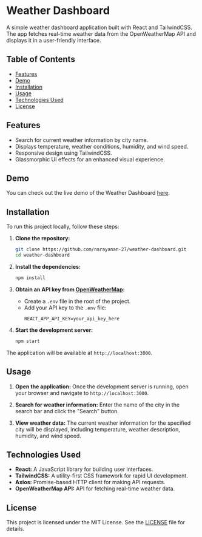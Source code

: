 # Weather Dashboard

A simple weather dashboard application built with React and TailwindCSS. The app fetches real-time weather data from the OpenWeatherMap API and displays it in a user-friendly interface.

## Table of Contents

- [Features](#features)
- [Demo](#demo)
- [Installation](#installation)
- [Usage](#usage)
- [Technologies Used](#technologies-used)
- [License](#license)

## Features

- Search for current weather information by city name.
- Displays temperature, weather conditions, humidity, and wind speed.
- Responsive design using TailwindCSS.
- Glassmorphic UI effects for an enhanced visual experience.

## Demo

You can check out the live demo of the Weather Dashboard [here](https://narayanan-27.github.io/Weather-Dashboard/).

## Installation

To run this project locally, follow these steps:

1. **Clone the repository:**
    ```bash
    git clone https://github.com/narayanan-27/weather-dashboard.git
    cd weather-dashboard
    ```

2. **Install the dependencies:**
    ```bash
    npm install
    ```

3. **Obtain an API key from [OpenWeatherMap](https://openweathermap.org/api):**
   - Create a `.env` file in the root of the project.
   - Add your API key to the `.env` file:
     ```
     REACT_APP_API_KEY=your_api_key_here
     ```

4. **Start the development server:**
    ```bash
    npm start
    ```

The application will be available at `http://localhost:3000`.

## Usage

1. **Open the application:**
   Once the development server is running, open your browser and navigate to `http://localhost:3000`.

2. **Search for weather information:**
   Enter the name of the city in the search bar and click the "Search" button.

3. **View weather data:**
   The current weather information for the specified city will be displayed, including temperature, weather description, humidity, and wind speed.

## Technologies Used

- **React:** A JavaScript library for building user interfaces.
- **TailwindCSS:** A utility-first CSS framework for rapid UI development.
- **Axios:** Promise-based HTTP client for making API requests.
- **OpenWeatherMap API:** API for fetching real-time weather data.

## License

This project is licensed under the MIT License. See the [LICENSE](LICENSE) file for details.
